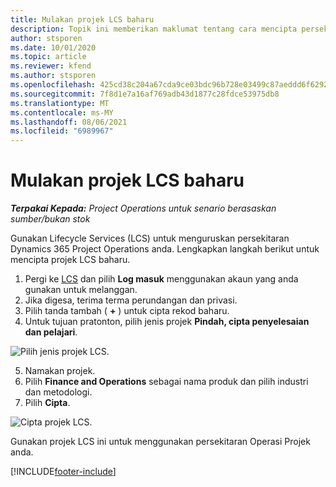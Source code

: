 ```yaml
---
title: Mulakan projek LCS baharu
description: Topik ini memberikan maklumat tentang cara mencipta persekitaran Operasi Projek baharu.
author: stsporen
ms.date: 10/01/2020
ms.topic: article
ms.reviewer: kfend
ms.author: stsporen
ms.openlocfilehash: 425cd38c204a67cda9ce03bdc96b728e03499c87aeddd6f62924b57e16b21167
ms.sourcegitcommit: 7f8d1e7a16af769adb43d1877c28fdce53975db8
ms.translationtype: MT
ms.contentlocale: ms-MY
ms.lasthandoff: 08/06/2021
ms.locfileid: "6989967"
---
```

# <a name="start-a-new-lcs-project"></a>Mulakan projek LCS baharu

_**Terpakai Kepada:** Project Operations untuk senario berasaskan sumber/bukan stok_

Gunakan Lifecycle Services (LCS) untuk menguruskan persekitaran Dynamics 365 Project Operations anda. Lengkapkan langkah berikut untuk mencipta projek LCS baharu.

1. Pergi ke [LCS](https://lcs.dynamics.com/Logon/Index) dan pilih **Log masuk** menggunakan akaun yang anda gunakan untuk melanggan.
2. Jika digesa, terima terma perundangan dan privasi.
3. Pilih tanda tambah ( **+** ) untuk cipta rekod baharu.
4. Untuk tujuan pratonton, pilih jenis projek **Pindah, cipta penyelesaian dan pelajari**.

  ![Pilih jenis projek LCS.](./media/create-lcs-1.png)

5. Namakan projek. 
6. Pilih **Finance and Operations** sebagai nama produk dan pilih industri dan metodologi. 
7. Pilih **Cipta**.

![Cipta projek LCS.](./media/create-lcs-2.png)

Gunakan projek LCS ini untuk menggunakan persekitaran Operasi Projek anda.



[!INCLUDE[footer-include](../includes/footer-banner.md)]